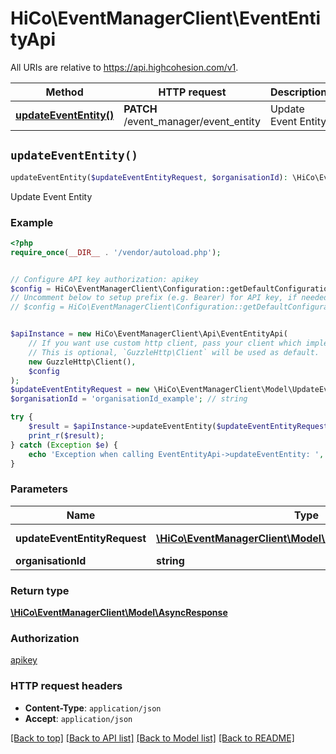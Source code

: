 # HiCo\EventManagerClient\EventEntityApi

All URIs are relative to https://api.highcohesion.com/v1.

Method | HTTP request | Description
------------- | ------------- | -------------
[**updateEventEntity()**](EventEntityApi.md#updateEventEntity) | **PATCH** /event_manager/event_entity | Update Event Entity


## `updateEventEntity()`

```php
updateEventEntity($updateEventEntityRequest, $organisationId): \HiCo\EventManagerClient\Model\AsyncResponse
```

Update Event Entity

### Example

```php
<?php
require_once(__DIR__ . '/vendor/autoload.php');


// Configure API key authorization: apikey
$config = HiCo\EventManagerClient\Configuration::getDefaultConfiguration()->setApiKey('apikey', 'YOUR_API_KEY');
// Uncomment below to setup prefix (e.g. Bearer) for API key, if needed
// $config = HiCo\EventManagerClient\Configuration::getDefaultConfiguration()->setApiKeyPrefix('apikey', 'Bearer');


$apiInstance = new HiCo\EventManagerClient\Api\EventEntityApi(
    // If you want use custom http client, pass your client which implements `GuzzleHttp\ClientInterface`.
    // This is optional, `GuzzleHttp\Client` will be used as default.
    new GuzzleHttp\Client(),
    $config
);
$updateEventEntityRequest = new \HiCo\EventManagerClient\Model\UpdateEventEntityRequest(); // \HiCo\EventManagerClient\Model\UpdateEventEntityRequest | The fields to update
$organisationId = 'organisationId_example'; // string

try {
    $result = $apiInstance->updateEventEntity($updateEventEntityRequest, $organisationId);
    print_r($result);
} catch (Exception $e) {
    echo 'Exception when calling EventEntityApi->updateEventEntity: ', $e->getMessage(), PHP_EOL;
}
```

### Parameters

Name | Type | Description  | Notes
------------- | ------------- | ------------- | -------------
 **updateEventEntityRequest** | [**\HiCo\EventManagerClient\Model\UpdateEventEntityRequest**](../Model/UpdateEventEntityRequest.md)| The fields to update |
 **organisationId** | **string**|  | [optional]

### Return type

[**\HiCo\EventManagerClient\Model\AsyncResponse**](../Model/AsyncResponse.md)

### Authorization

[apikey](../../README.md#apikey)

### HTTP request headers

- **Content-Type**: `application/json`
- **Accept**: `application/json`

[[Back to top]](#) [[Back to API list]](../../README.md#endpoints)
[[Back to Model list]](../../README.md#models)
[[Back to README]](../../README.md)

